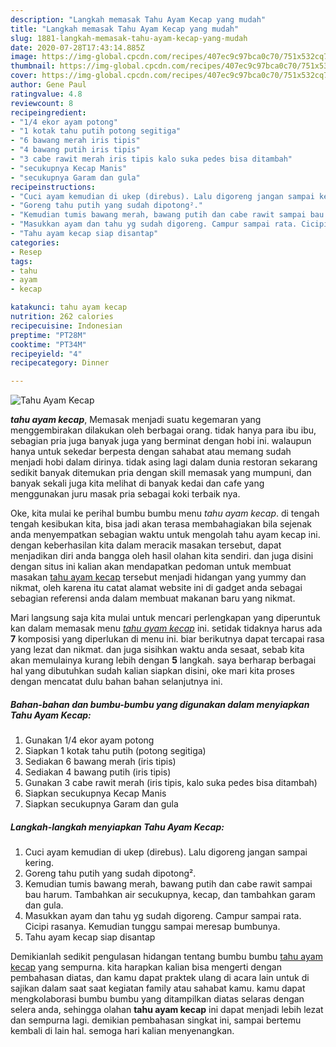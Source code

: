 ```yaml
---
description: "Langkah memasak Tahu Ayam Kecap yang mudah"
title: "Langkah memasak Tahu Ayam Kecap yang mudah"
slug: 1881-langkah-memasak-tahu-ayam-kecap-yang-mudah
date: 2020-07-28T17:43:14.885Z
image: https://img-global.cpcdn.com/recipes/407ec9c97bca0c70/751x532cq70/tahu-ayam-kecap-foto-resep-utama.jpg
thumbnail: https://img-global.cpcdn.com/recipes/407ec9c97bca0c70/751x532cq70/tahu-ayam-kecap-foto-resep-utama.jpg
cover: https://img-global.cpcdn.com/recipes/407ec9c97bca0c70/751x532cq70/tahu-ayam-kecap-foto-resep-utama.jpg
author: Gene Paul
ratingvalue: 4.8
reviewcount: 8
recipeingredient:
- "1/4 ekor ayam potong"
- "1 kotak tahu putih potong segitiga"
- "6 bawang merah iris tipis"
- "4 bawang putih iris tipis"
- "3 cabe rawit merah iris tipis kalo suka pedes bisa ditambah"
- "secukupnya Kecap Manis"
- "secukupnya Garam dan gula"
recipeinstructions:
- "Cuci ayam kemudian di ukep (direbus). Lalu digoreng jangan sampai kering."
- "Goreng tahu putih yang sudah dipotong²."
- "Kemudian tumis bawang merah, bawang putih dan cabe rawit sampai bau harum. Tambahkan air secukupnya, kecap, dan tambahkan garam dan gula."
- "Masukkan ayam dan tahu yg sudah digoreng. Campur sampai rata. Cicipi rasanya. Kemudian tunggu sampai meresap bumbunya."
- "Tahu ayam kecap siap disantap"
categories:
- Resep
tags:
- tahu
- ayam
- kecap

katakunci: tahu ayam kecap 
nutrition: 262 calories
recipecuisine: Indonesian
preptime: "PT28M"
cooktime: "PT34M"
recipeyield: "4"
recipecategory: Dinner

---
```



![Tahu Ayam Kecap](https://img-global.cpcdn.com/recipes/407ec9c97bca0c70/751x532cq70/tahu-ayam-kecap-foto-resep-utama.jpg)

<b><i>tahu ayam kecap</i></b>, Memasak menjadi suatu kegemaran yang menggembirakan dilakukan oleh berbagai orang. tidak hanya para ibu ibu, sebagian pria juga banyak juga yang berminat dengan hobi ini. walaupun hanya untuk sekedar berpesta dengan sahabat atau memang sudah menjadi hobi dalam dirinya. tidak asing lagi dalam dunia restoran sekarang sedikit banyak ditemukan pria dengan skill memasak yang mumpuni, dan banyak sekali juga kita melihat di banyak kedai dan cafe yang menggunakan juru masak pria sebagai koki terbaik nya.



Oke, kita mulai ke perihal bumbu bumbu menu <i>tahu ayam kecap</i>. di tengah tengah kesibukan kita, bisa jadi akan terasa membahagiakan bila sejenak anda menyempatkan sebagian waktu untuk mengolah tahu ayam kecap ini. dengan keberhasilan kita dalam meracik masakan tersebut, dapat menjadikan diri anda bangga oleh hasil olahan kita sendiri. dan juga disini dengan situs ini kalian akan mendapatkan pedoman untuk membuat masakan <u>tahu ayam kecap</u> tersebut menjadi hidangan yang yummy dan nikmat, oleh karena itu catat alamat website ini di gadget anda sebagai sebagian referensi anda dalam membuat makanan baru yang nikmat.


Mari langsung saja kita mulai untuk mencari perlengkapan yang diperuntuk kan dalam memasak menu <u><i>tahu ayam kecap</i></u> ini. setidak tidaknya harus ada <b>7</b> komposisi yang diperlukan di menu ini. biar berikutnya dapat tercapai rasa yang lezat dan nikmat. dan juga sisihkan waktu anda sesaat, sebab kita akan memulainya kurang lebih dengan <b>5</b> langkah. saya berharap berbagai hal yang dibutuhkan sudah kalian siapkan disini, oke mari kita proses dengan mencatat dulu bahan bahan selanjutnya ini.

<!--inarticleads1-->

##### Bahan-bahan dan bumbu-bumbu yang digunakan dalam menyiapkan Tahu Ayam Kecap:

1. Gunakan 1/4 ekor ayam potong
1. Siapkan 1 kotak tahu putih (potong segitiga)
1. Sediakan 6 bawang merah (iris tipis)
1. Sediakan 4 bawang putih (iris tipis)
1. Gunakan 3 cabe rawit merah (iris tipis, kalo suka pedes bisa ditambah)
1. Siapkan secukupnya Kecap Manis
1. Siapkan secukupnya Garam dan gula




<!--inarticleads2-->

##### Langkah-langkah menyiapkan Tahu Ayam Kecap:

1. Cuci ayam kemudian di ukep (direbus). Lalu digoreng jangan sampai kering.
1. Goreng tahu putih yang sudah dipotong².
1. Kemudian tumis bawang merah, bawang putih dan cabe rawit sampai bau harum. Tambahkan air secukupnya, kecap, dan tambahkan garam dan gula.
1. Masukkan ayam dan tahu yg sudah digoreng. Campur sampai rata. Cicipi rasanya. Kemudian tunggu sampai meresap bumbunya.
1. Tahu ayam kecap siap disantap




Demikianlah sedikit pengulasan hidangan tentang bumbu bumbu <u>tahu ayam kecap</u> yang sempurna. kita harapkan kalian bisa mengerti dengan pembahasan diatas, dan kamu dapat praktek ulang di acara lain untuk di sajikan dalam saat saat kegiatan family atau sahabat kamu. kamu dapat mengkolaborasi bumbu bumbu yang ditampilkan diatas selaras dengan selera anda, sehingga olahan <b>tahu ayam kecap</b> ini dapat menjadi lebih lezat dan sempurna lagi. demikian pembahasan singkat ini, sampai bertemu kembali di lain hal. semoga hari kalian menyenangkan.
